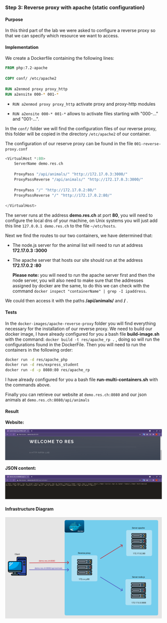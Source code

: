 ### Step 3: Reverse proxy with apache (static configuration)

#### Purpose

In this third part of the lab we were asked to configure a reverse proxy so that we can specify which resource we want to access.



#### Implementation

We create a Dockerfile containing the following lines:

```dockerfile
FROM php:7.2-apache 

COPY conf/ /etc/apache2

RUN a2enmod proxy proxy_http
RUN a2ensite 000-* 001-*
```

- `RUN a2enmod proxy proxy_http` activate proxy and proxy-http modules

- `RUN a2ensite 000-* 001-*` allows to activate files starting with "000-..." and "001-...".

In the `conf/` folder we will find the configuration files of our reverse proxy, this folder will be copied in the directory `/etc/apache2` of our container.

The configuration of our reserve proxy can be found in the file `001-reverse-proxy.conf`

  ```php
  <VirtualHost *:80>
      ServerName demo.res.ch
      
      ProxyPass "/api/animals/" "http://172.17.0.3:3000/"
      ProxyPassReverse "/api/animals/" "http://172.17.0.3:3000/"
  
      ProxyPass "/" "http://172.17.0.2:80/"
      ProxyPassReverse "/" "http://172.17.0.2:80/"
      
  </VirtualHost>
  ```

  The server runs at the address **demo.res.ch** at port **80**, you will need to configure the local dns of your machine, on Unix systems you will just add this line `127.0.0.1 demo.res.ch` to the file `~/etc/hosts`.

  Next we find the routes to our two containers, we have determined that:

  - The node.js server for the animal list will need to run at address **172.17.0.3 :3000**

  - The apache server that hosts our site should run at the address **172.17.0.2 :80**

    **Please note:** you will need to run the apache server first and then the node server, you will also need to make sure that the addresses assigned by docker are the same, to do this we can check with the command `docker inspect "containerName" | grep -I ipaddress`.

  We could then access it with the paths **/api/animals/** and **/** .



#### Tests

In the `docker-images/apache-reverse-proxy` folder you will find everything necessary for the installation of our reverse proxy. We need to build our docker image, I have already configured for you a bash file **build-image.sh** with the command: `docker build -t res/apache_rp .` , doing so will run the configurations found in the DockerFile. Then you will need to run the containers in the following order:

```sh
docker run -d res/apache_php
docker run -d res/express_student
docker run -d -p 8080:80 res/apache_rp
```

I have already configured for you a bash file **run-multi-containers.sh** with the commands above.

Finally you can retrieve our website at `demo.res.ch:8080` and our json animals at `demo.res.ch:8080/api/animals`



#### Result

**Website:**

![step3_1](media/step3_1.png)

**JSON content:**

![step3_2](media/step3_2.png)



#### Infrastructure Diagram

![step3_3](media/step3_3.png)
